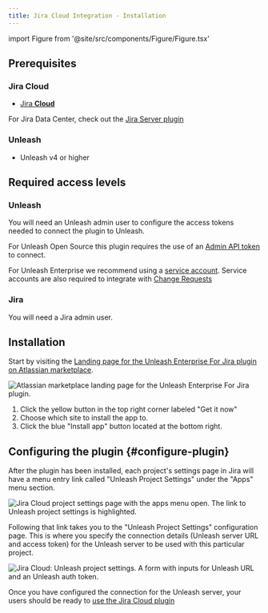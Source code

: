 ```yaml
---
title: Jira Cloud Integration - Installation
---
```

import Figure from '@site/src/components/Figure/Figure.tsx'

## Prerequisites

### Jira Cloud

- [Jira **Cloud**](https://www.atlassian.com/software/jira)

For Jira Data Center, check out the [Jira Server plugin](jira-server-plugin-installation.md)

### Unleash

- Unleash v4 or higher

## Required access levels

### Unleash

You will need an Unleash admin user to configure the access tokens needed to connect the plugin to Unleash.

For Unleash Open Source this plugin requires the use of an [Admin API token](../api-tokens-and-client-keys.mdx) to connect.

For Unleash Enterprise we recommend using a [service account](../service-accounts.md). Service accounts are also required to integrate with [Change Requests](../change-requests.md)

### Jira

You will need a Jira admin user.

## Installation

Start by visiting the [Landing page for the Unleash Enterprise For Jira plugin on Atlassian marketplace](https://marketplace.atlassian.com/apps/1231447/unleash-enterprise-for-jira?hosting=cloud&tab=overview).

![Atlassian marketplace landing page for the Unleash Enterprise For Jira plugin.](/img/unleash-marketplace-for-unleash-enterprise-jira-plugin.png)

1. Click the yellow button in the top right corner labeled "Get it now"
2. Choose which site to install the app to.
3. Click the blue "Install app" button located at the bottom right.

## Configuring the plugin {#configure-plugin}

After the plugin has been installed, each project's settings page in Jira will have a menu entry link called "Unleash Project Settings" under the "Apps" menu section.

![Jira Cloud project settings page with the apps menu open. The link to Unleash project settings is highlighted.](/img/jira-cloud-project-settings-link.png)

Following that link takes you to the "Unleash Project Settings" configuration page. This is where you specify the connection details (Unleash server URL and access token) for the Unleash server to be used with this particular project.

![Jira Cloud: Unleash project settings. A form with inputs for Unleash URL and an Unleash auth token.](/img/jira-cloud-project-settings.png)

Once you have configured the connection for the Unleash server, your users should be ready to [use the Jira Cloud plugin](jira-cloud-plugin-usage)
